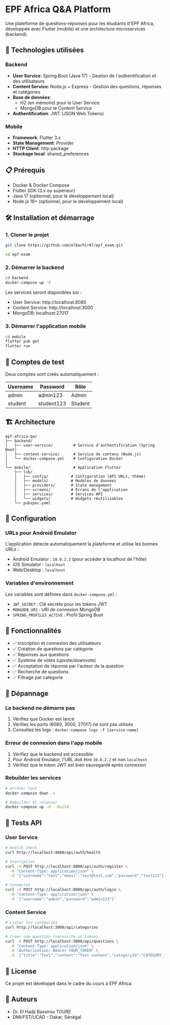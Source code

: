 # EPF Africa Q&A Platform

Une plateforme de questions-réponses pour les étudiants d'EPF Africa, développée avec Flutter (mobile) et une architecture microservices (backend).

## 🚀 Technologies utilisées

### Backend

- **User Service**: Spring Boot (Java 17) - Gestion de l'authentification et des utilisateurs
- **Content Service**: Node.js + Express - Gestion des questions, réponses et catégories
- **Base de données**:
  - H2 (en mémoire) pour le User Service
  - MongoDB pour le Content Service
- **Authentification**: JWT (JSON Web Tokens)

### Mobile

- **Framework**: Flutter 3.x
- **State Management**: Provider
- **HTTP Client**: http package
- **Stockage local**: shared_preferences

## 📋 Prérequis

- Docker & Docker Compose
- Flutter SDK (3.x ou supérieur)
- Java 17 (optionnel, pour le développement local)
- Node.js 18+ (optionnel, pour le développement local)

## 🛠️ Installation et démarrage

### 1. Cloner le projet

```bash
git clone https://github.com/elbachir67/epf_exam.git

cd epf-exam
```

### 2. Démarrer le backend

```bash
cd backend
docker-compose up -d
```

Les services seront disponibles sur :

- User Service: http://localhost:8080
- Content Service: http://localhost:3000
- MongoDB: localhost:27017

### 3. Démarrer l'application mobile

```bash
cd mobile
flutter pub get
flutter run
```

## 📱 Comptes de test

Deux comptes sont créés automatiquement :

| Username | Password   | Rôle    |
| -------- | ---------- | ------- |
| admin    | admin123   | Admin   |
| student  | student123 | Student |

## 🏗️ Architecture

```
epf-africa-qa/
├── backend/
│   ├── user-service/         # Service d'authentification (Spring Boot)
│   ├── content-service/      # Service de contenu (Node.js)
│   └── docker-compose.yml    # Configuration Docker
│
└── mobile/                   # Application Flutter
    ├── lib/
    │   ├── config/          # Configuration (API URLs, thème)
    │   ├── models/          # Modèles de données
    │   ├── providers/       # State management
    │   ├── screens/         # Écrans de l'application
    │   ├── services/        # Services API
    │   └── widgets/         # Widgets réutilisables
    └── pubspec.yaml
```

## 🔧 Configuration

### URLs pour Android Emulator

L'application détecte automatiquement la plateforme et utilise les bonnes URLs :

- Android Emulator : `10.0.2.2` (pour accéder à localhost de l'hôte)
- iOS Simulator : `localhost`
- Web/Desktop : `localhost`

### Variables d'environnement

Les variables sont définies dans `docker-compose.yml` :

- `JWT_SECRET` : Clé secrète pour les tokens JWT
- `MONGODB_URI` : URI de connexion MongoDB
- `SPRING_PROFILES_ACTIVE` : Profil Spring Boot

## 📝 Fonctionnalités

- ✅ Inscription et connexion des utilisateurs
- ✅ Création de questions par catégorie
- ✅ Réponses aux questions
- ✅ Système de votes (upvote/downvote)
- ✅ Acceptation de réponse par l'auteur de la question
- ✅ Recherche de questions
- ✅ Filtrage par catégorie

## 🐛 Dépannage

### Le backend ne démarre pas

1. Vérifiez que Docker est lancé
2. Vérifiez les ports (8080, 3000, 27017) ne sont pas utilisés
3. Consultez les logs : `docker-compose logs -f [service-name]`

### Erreur de connexion dans l'app mobile

1. Vérifiez que le backend est accessible
2. Pour Android Emulator, l'URL doit être `10.0.2.2` et non `localhost`
3. Vérifiez que le token JWT est bien sauvegardé après connexion

### Rebuilder les services

```bash
# Arrêter tout
docker-compose down -v

# Rebuilder et relancer
docker-compose up -d --build
```

## 🧪 Tests API

### User Service

```bash
# Health check
curl http://localhost:8080/api/auth/health

# Inscription
curl -X POST http://localhost:8080/api/auth/register \
  -H "Content-Type: application/json" \
  -d '{"username":"test","email":"test@test.com","password":"test123"}'

# Connexion
curl -X POST http://localhost:8080/api/auth/login \
  -H "Content-Type: application/json" \
  -d '{"username":"admin","password":"admin123"}'
```

### Content Service

```bash
# Lister les catégories
curl http://localhost:3000/api/categories

# Créer une question (nécessite un token)
curl -X POST http://localhost:3000/api/questions \
  -H "Content-Type: application/json" \
  -H "Authorization: Bearer YOUR_TOKEN" \
  -d '{"title":"Test","content":"Test content","categoryId":"CATEGORY_ID"}'
```

## 📄 License

Ce projet est développé dans le cadre du cours à EPF Africa.

## 👥 Auteurs

- Dr. El Hadji Bassirou TOURE
- DMI/FST/UCAD - Dakar, Sénégal

